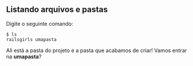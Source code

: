## Listando arquivos e pastas

Digite o seguinte comando:

```
$ ls
railsgirls umapasta
```

Ali está a pasta do projeto e a pasta que acabamos de criar! Vamos entrar na **umapasta**?
